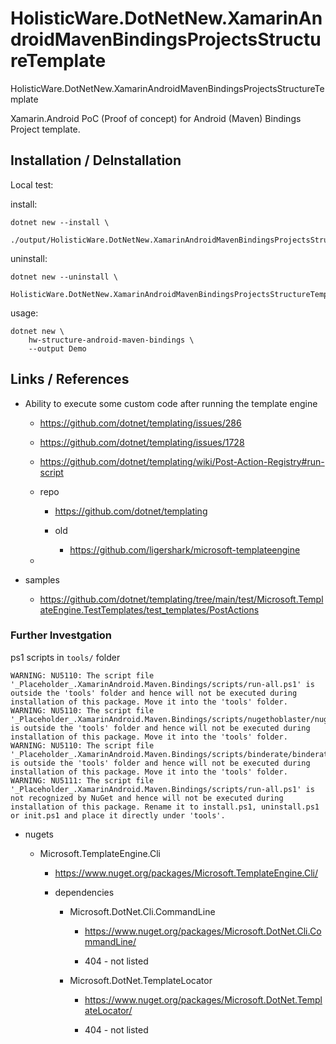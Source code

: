# HolisticWare.DotNetNew.XamarinAndroidMavenBindingsProjectsStructureTemplate

HolisticWare.DotNetNew.XamarinAndroidMavenBindingsProjectsStructureTemplate

Xamarin.Android PoC (Proof of concept) for Android (Maven) Bindings Project template.

## Installation / DeInstallation


Local test:

install:

```
dotnet new --install \
    ./output/HolisticWare.DotNetNew.XamarinAndroidMavenBindingsProjectsStructureTemplate.CSharp.2021.5.23.1626.nupkg 
```

uninstall:

```
dotnet new --uninstall \
    HolisticWare.DotNetNew.XamarinAndroidMavenBindingsProjectsStructureTemplate.CSharp
```

usage:

```
dotnet new \
    hw-structure-android-maven-bindings \
    --output Demo
```

## Links / References

*   Ability to execute some custom code after running the template engine

    *   https://github.com/dotnet/templating/issues/286

    *   https://github.com/dotnet/templating/issues/1728

    *   https://github.com/dotnet/templating/wiki/Post-Action-Registry#run-script

    *   repo

        *   https://github.com/dotnet/templating

        *   old

            *   https://github.com/ligershark/microsoft-templateengine

    *   
    
*   samples

    *   https://github.com/dotnet/templating/tree/main/test/Microsoft.TemplateEngine.TestTemplates/test_templates/PostActions


### Further Investgation

ps1 scripts in `tools/` folder

```
WARNING: NU5110: The script file '_Placeholder_.XamarinAndroid.Maven.Bindings/scripts/run-all.ps1' is outside the 'tools' folder and hence will not be executed during installation of this package. Move it into the 'tools' folder.
WARNING: NU5110: The script file '_Placeholder_.XamarinAndroid.Maven.Bindings/scripts/nugethoblaster/nugethoblaster.ps1' is outside the 'tools' folder and hence will not be executed during installation of this package. Move it into the 'tools' folder.
WARNING: NU5110: The script file '_Placeholder_.XamarinAndroid.Maven.Bindings/scripts/binderate/binderate.ps1' is outside the 'tools' folder and hence will not be executed during installation of this package. Move it into the 'tools' folder.
WARNING: NU5111: The script file '_Placeholder_.XamarinAndroid.Maven.Bindings/scripts/run-all.ps1' is not recognized by NuGet and hence will not be executed during installation of this package. Rename it to install.ps1, uninstall.ps1 or init.ps1 and place it directly under 'tools'.
```

*   nugets
        
    *   Microsoft.TemplateEngine.Cli
        
        *   https://www.nuget.org/packages/Microsoft.TemplateEngine.Cli/
        
        *   dependencies
        
            *   Microsoft.DotNet.Cli.CommandLine
            
                *   https://www.nuget.org/packages/Microsoft.DotNet.Cli.CommandLine/
            
                *   404 - not listed

            *   Microsoft.DotNet.TemplateLocator
            
                *   https://www.nuget.org/packages/Microsoft.DotNet.TemplateLocator/
            
                *   404 - not listed
